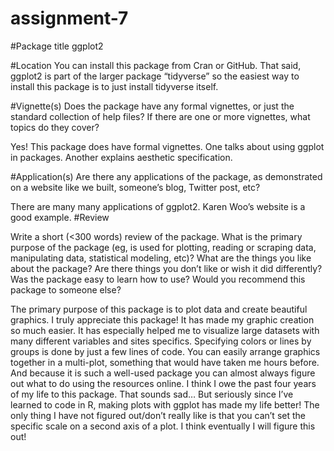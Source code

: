 # assignment-7

#Package title
ggplot2

#Location
You can install this package from Cran or GitHub. That said, ggplot2 is part of the larger package “tidyverse” so the easiest way to install this package is to just install tidyverse itself.

#Vignette(s)
Does the package have any formal vignettes, or just the standard collection of help files? If there are one or more vignettes, what topics do they cover?

Yes! This package does have formal vignettes. One talks about using ggplot in packages. Another explains aesthetic specification.

#Application(s)
Are there any applications of the package, as demonstrated on a website like we built, someone’s blog, Twitter post, etc?

There are many many applications of ggplot2. Karen Woo’s website is a good example.
#Review

Write a short (<300 words) review of the package. What is the primary purpose of the package (eg, is used for plotting, reading or scraping data, manipulating data, statistical modeling, etc)? What are the things you like about the package? Are there things you don’t like or wish it did differently? Was the package easy to learn how to use? Would you recommend this package to someone else?

The primary purpose of this package is to plot data and create beautiful graphics. I truly appreciate this package! It has made my graphic creation so much easier. It has especially helped me to visualize large datasets with many different variables and sites specifics. Specifying colors or lines by groups is done by just a few lines of code. You can easily arrange graphics together in a multi-plot, something that would have taken me hours before. And because it is such a well-used package you can almost always figure out what to do using the resources online. I think I owe the past four years of my life to this package. That sounds sad… But seriously since I’ve learned to code in R, making plots with ggplot has made my life better!
The only thing I have not figured out/don’t really like is that you can’t set the specific scale on a second axis of a plot. I think eventually I will figure this out!
